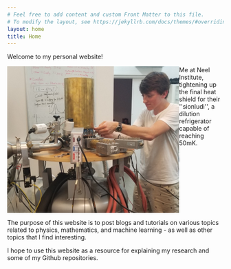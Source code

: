 ```yaml
---
# Feel free to add content and custom Front Matter to this file.
# To modify the layout, see https://jekyllrb.com/docs/themes/#overriding-theme-defaults
layout: home
title: Home
---
```

<link rel="stylesheet" type="text/css" href="./css/components/style.css">

Welcome to my personal website!
<!-- Add an image here -->
<img align = "left" src="assets/20190626neelpic.PNG" width = 400px>
<div class = "rightcaptiontext">
<span style = ""> Me at Neel Institute, tightening up the final heat shield for their ''sionludi'', a dilution refrigerator capable of reaching 50mK.
</span>
</div>

<br clear="left"/>


The purpose of this website is to post blogs and tutorials on various topics related to physics, mathematics, and machine learning - as well as other topics that I find interesting.

I hope to use this website as a resource for explaining my research and some of my Github repositories.
<!-- 
P.S. There are:
You can find the source of this project
[here](https://github.com/SimonDosda/gp-blog). -->
